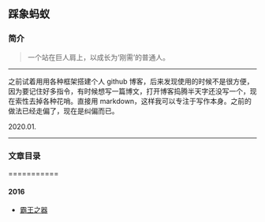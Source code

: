 ## 踩象蚂蚁

### 简介

> 一个站在巨人肩上，以成长为‘刚需’的普通人。

---

之前试着用用各种框架搭建个人 github 博客，后来发现使用的时候不是很方便，因为要记住好多指令，有时候想写一篇博文，打开博客捣腾半天字还没写一个，现在索性去掉各种花哨。直接用 markdown，这样我可以专注于写作本身。之前的做法已经走偏了，现在是纠偏而已。

2020.01.

---

### 文章目录
===========

#### 2016

* [霸王之器](霸王之器.md)